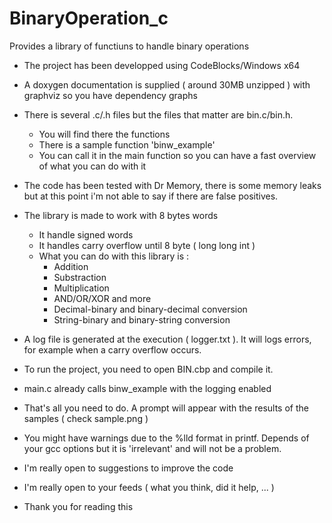 # BinaryOperation_c
Provides a library of functiuns to handle binary operations

- The project has been developped using CodeBlocks/Windows x64
- A doxygen documentation is supplied ( around 30MB unzipped ) with graphviz so you have dependency graphs 
- There is several .c/.h files but the files that matter are bin.c/bin.h.
  - You will find there the functions
  - There is a sample function 'binw_example' 
  - You can call it in the main function so you can have a fast overview of what you can do with it
- The code has been tested with Dr Memory, there is some memory leaks but at this point i'm not able to say if there are false positives.
- The library is made to work with 8 bytes words 
  - It handle signed words
  - It handles carry overflow until 8 byte ( long long int )
  - What you can do with this library is :
    - Addition 
    - Substraction 
    - Multiplication 
    - AND/OR/XOR and more 
    - Decimal-binary and binary-decimal conversion 
    - String-binary and binary-string conversion
- A log file is generated at the execution ( logger.txt ). It will logs errors, for example when a carry overflow occurs.

- To run the project, you need to open BIN.cbp and compile it.
- main.c already calls binw_example with the logging enabled
- That's all you need to do. A prompt will appear with the results of the samples ( check sample.png )
- You might have warnings due to the %lld format in printf. Depends of your gcc options but it is 'irrelevant' and will not be a problem.

- I'm really open to suggestions to improve the code
- I'm really open to your feeds ( what you think, did it help, ... )
- Thank you for reading this
